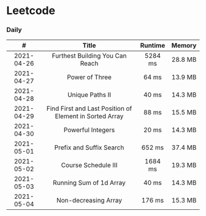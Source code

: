 # Leetcode

### Daily ###
|#         |Title                                                  |Runtime|Memory |
|:--------:|:-----------------------------------------------------:|:-----:|:-----:|
|2021-04-26|Furthest Building You Can Reach                        |5284 ms|28.8 MB|
|2021-04-27|Power of Three                                         |64   ms|13.9 MB|
|2021-04-28|Unique Paths II                                        |40   ms|14.3 MB|
|2021-04-29|Find First and Last Position of Element in Sorted Array|88   ms|15.5 MB|
|2021-04-30|Powerful Integers                                      |20   ms|14.3 MB|
|2021-05-01|Prefix and Suffix Search                               |652  ms|37.4 MB|
|2021-05-02|Course Schedule III                                    |1684 ms|19.3 MB|
|2021-05-03|Running Sum of 1d Array                                |40   ms|14.3 MB|
|2021-05-04|Non-decreasing Array                                   |176  ms|15.3 MB|
